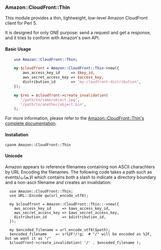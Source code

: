 ### Amazon::CloudFront::Thin ###

This module provides a thin, lightweight, low-level Amazon CloudFront
client for Perl 5.

It is designed for only ONE purpose: send a request and get a response,
and it tries to conform with Amazon's own API.

#### Basic Usage

```perl
    use Amazon::CloudFront::Thin;

    my $cloudfront = Amazon::CloudFront::Thin->new({
        aws_access_key_id     => $key_id,
        aws_secret_access_key => $access_key,
        distribution_id       => 'my-cloudfront-distribution',
    });

    my $res = $cloudfront->create_invalidation(
       '/path/to/some/object.jpg',
       '/path/to/another/object.bin',
    );
```

For more information, please refer to the
[Amazon::CloudFront::Thin's complete documentation](https://metacpan.org/pod/Amazon::CloudFront::Thin).

#### Installation

    cpanm Amazon::CloudFront::Thin

#### Unicode

Amazon appears to reference filenames containing non ASCII charachters by URL Encoding the filenames. The following code takes a path such as events/الابحاث which contains both a slash to indicate a directory boundary and a non-ascii filename and creates an invalidation: 

```
  use Amazon::CloudFront::Thin;
  use URL::Encode qw(url_encode_utf8);

  my $cloudfront = Amazon::CloudFront::Thin::->new({
    aws_access_key_id     => $aws_access_key_id,
    aws_secret_access_key => $aws_secret_access_key,
    distribution_id       => $distribution_id,
  });

  my $encoded_filename = url_encode_utf8($path);
  $encoded_filename    =~ s!%2F!/!g;  # "/" will be encoded as %2F, but we want it as "/"
  $cloudfront->create_invalidation( '/' . $encoded_filename );
```
